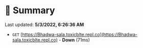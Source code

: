 # 📖 Summary
Last updated: **5/3/2022, 6:26:36 AM**

- `GET` [https://Bhadwa-sala.toxicblte.repl.co](https://Bhadwa-sala.toxicblte.repl.co) - **Down** (71ms)
